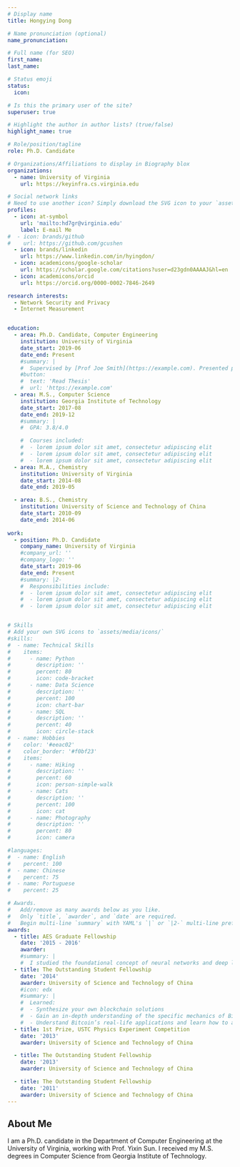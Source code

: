 ```yaml
---
# Display name
title: Hongying Dong

# Name pronunciation (optional)
name_pronunciation: 

# Full name (for SEO)
first_name: 
last_name: 

# Status emoji
status:
  icon: 

# Is this the primary user of the site?
superuser: true

# Highlight the author in author lists? (true/false)
highlight_name: true

# Role/position/tagline
role: Ph.D. Candidate

# Organizations/Affiliations to display in Biography blox
organizations:
  - name: University of Virginia
    url: https://keyinfra.cs.virginia.edu

# Social network links
# Need to use another icon? Simply download the SVG icon to your `assets/media/icons/` folder.
profiles:
  - icon: at-symbol
    url: 'mailto:hd7gr@virginia.edu'
    label: E-mail Me
#  - icon: brands/github
#    url: https://github.com/gcushen
  - icon: brands/linkedin
    url: https://www.linkedin.com/in/hyingdon/
  - icon: academicons/google-scholar
    url: https://scholar.google.com/citations?user=d23gdn0AAAAJ&hl=en
  - icon: academicons/orcid
    url: https://orcid.org/0000-0002-7846-2649

research interests:
  - Network Security and Privacy
  - Internet Measurement


education:
  - area: Ph.D. Candidate, Computer Engineering
    institution: University of Virginia
    date_start: 2019-06
    date_end: Present
    #summary: |
    #  Supervised by [Prof Joe Smith](https://example.com). Presented papers at 5 IEEE conferences with the contributions being published in 2 Springer journals.
    #button:
    #  text: 'Read Thesis'
    #  url: 'https://example.com'
  - area: M.S., Computer Science
    institution: Georgia Institute of Technology
    date_start: 2017-08
    date_end: 2019-12
    #summary: |
    #  GPA: 3.8/4.0

    #  Courses included:
    #  - lorem ipsum dolor sit amet, consectetur adipiscing elit
    #  - lorem ipsum dolor sit amet, consectetur adipiscing elit
    #  - lorem ipsum dolor sit amet, consectetur adipiscing elit
  - area: M.A., Chemistry
    institution: University of Virginia
    date_start: 2014-08
    date_end: 2019-05

  - area: B.S., Chemistry
    institution: University of Science and Technology of China
    date_start: 2010-09
    date_end: 2014-06
    
work:
  - position: Ph.D. Candidate
    company_name: University of Virginia
    #company_url: ''
    #company_logo: ''
    date_start: 2019-06
    date_end: Present
    #summary: |2-
    #  Responsibilities include:
    #  - lorem ipsum dolor sit amet, consectetur adipiscing elit
    #  - lorem ipsum dolor sit amet, consectetur adipiscing elit
    #  - lorem ipsum dolor sit amet, consectetur adipiscing elit


# Skills
# Add your own SVG icons to `assets/media/icons/`
#skills:
#  - name: Technical Skills
#    items:
#      - name: Python
#        description: ''
#        percent: 80
#        icon: code-bracket
#      - name: Data Science
#        description: ''
#        percent: 100
#        icon: chart-bar
#      - name: SQL
#        description: ''
#        percent: 40
#        icon: circle-stack
#  - name: Hobbies
#    color: '#eeac02'
#    color_border: '#f0bf23'
#    items:
#      - name: Hiking
#        description: ''
#        percent: 60
#        icon: person-simple-walk
#      - name: Cats
#        description: ''
#        percent: 100
#        icon: cat
#      - name: Photography
#        description: ''
#        percent: 80
#        icon: camera

#languages:
#  - name: English
#    percent: 100
#  - name: Chinese
#    percent: 75
#  - name: Portuguese
#    percent: 25

# Awards.
#   Add/remove as many awards below as you like.
#   Only `title`, `awarder`, and `date` are required.
#   Begin multi-line `summary` with YAML's `|` or `|2-` multi-line prefix and indent 2 spaces below.
awards:
  - title: AES Graduate Fellowship
    date: '2015 - 2016'
    awarder: 
    #summary: |
    #  I studied the foundational concept of neural networks and deep learning. By the end, I was familiar with the significant technological trends driving the rise of deep learning; build, train, and apply fully connected deep neural networks; implement efficient (vectorized) neural networks; identify key parameters in a neural network’s architecture; and apply deep learning to your own applications.
  - title: The Outstanding Student Fellowship
    date: '2014'
    awarder: University of Science and Technology of China
    #icon: edx
    #summary: |
    #  Learned:
    #  - Synthesize your own blockchain solutions
    #  - Gain an in-depth understanding of the specific mechanics of Bitcoin
    #  - Understand Bitcoin’s real-life applications and learn how to attack and destroy Bitcoin, Ethereum, smart contracts and Dapps, and alternatives to Bitcoin’s Proof-of-Work consensus algorithm
  - title: 1st Prize, USTC Physics Experiment Competition
    date: '2013'
    awarder: University of Science and Technology of China

  - title: The Outstanding Student Fellowship 
    date: '2013'
    awarder: University of Science and Technology of China

  - title: The Outstanding Student Fellowship
    date: '2011'
    awarder: University of Science and Technology of China
---
```


## About Me

I am a Ph.D. candidate in the Department of Computer Engineering at the University of Virginia, working with Prof. Yixin Sun. I received my M.S. degrees in Computer Science from Georgia Institute of Technology. 
